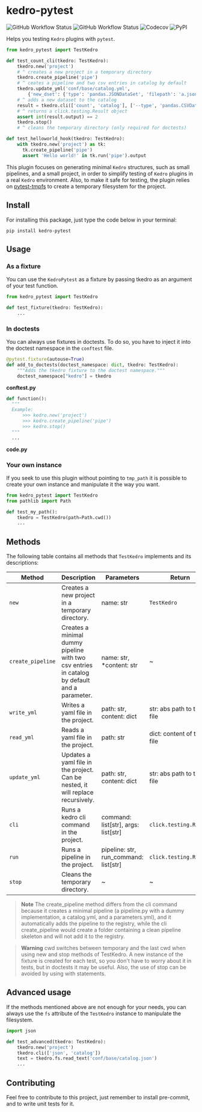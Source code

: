 # kedro-pytest
![GitHub Workflow Status](https://img.shields.io/github/workflow/status/projetaai/kedro-pytest/Build)
![GitHub Workflow Status](https://img.shields.io/github/workflow/status/projetaai/kedro-pytest/Release?label=release)
![Codecov](https://img.shields.io/codecov/c/gh/projetaai/kedro-pytest)
![PyPI](https://img.shields.io/pypi/v/kedro-pytest)

Helps you testing `Kedro` plugins with `pytest`.

```python
from kedro_pytest import TestKedro

def test_count_cli(tkedro: TestKedro):
    tkedro.new('project')
    # ^ creates a new project in a temporary directory
    tkedro.create_pipeline('pipe')
    # ^ ceates a pipeline and two csv entries in catalog by default
    tkedro.update_yml('conf/base/catalog.yml',
        {'new_dset': {'type': 'pandas.JSONDataSet', 'filepath': 'a.json'}})
    # ^ adds a new dataset to the catalog
    result = tkedro.cli(['count', 'catalog'], ['--type', 'pandas.CSVDataSet'])
    # ^ returns a click.testing.Result object
    assert int(result.output) == 2
    tkedro.stop()
    # ^ cleans the temporary directory (only required for doctests)

def test_helloworld_hook(tkedro: TestKedro):
    with tkedro.new('project') as tk:
      tk.create_pipeline('pipe')
      assert 'Hello world!' in tk.run('pipe').output
```

This plugin focuses on generating minimal `Kedro` structures, such as small
pipelines, and a small project, in order to simplify testing of `Kedro` plugins
in a real `Kedro` environment. Also, to make it safe for testing, the plugin
relies on [pytest-tmpfs](https://github.com/nickolasrm/pytest-tmpfs) to create a temporary filesystem for the project.

## Install

For installing this package, just type the code below in your terminal: 

```
pip install kedro-pytest
```

## Usage

### As a fixture

You can use the `KedroPytest` as a fixture by passing tkedro as an argument of your test function.

```python
from kedro_pytest import TestKedro

def test_fixture(tkedro: TestKedro):
    ...
```

### In doctests

You can always use fixtures in doctests. To do so, you have to inject it into
the doctest namespace in the `conftest` file.

```python
@pytest.fixture(autouse=True)
def add_to_doctests(doctest_namespace: dict, tkedro: TestKedro):
    """Adds the tkedro fixture to the doctest namespace."""
    doctest_namespace["kedro"] = tkedro
```
**conftest.py**

```python
def function():
  """
  Example:
      >>> kedro.new('project')
      >>> kedro.create_pipeline('pipe')
      >>> kedro.stop()
  """
  ...
```
**code.py**

### Your own instance

If you seek to use this plugin without pointing to `tmp_path` it is possible to create your own instance and manipulate it the way you want.

```python
from kedro_pytest import TestKedro
from pathlib import Path

def test_my_path():
    tkedro = TestKedro(path=Path.cwd())
    ...
```

## Methods

The following table contains all methods that `TestKedro` implements and its descriptions:

| Method | Description | Parameters | Return |
|---|---|---|---|
| `new` | Creates a new project in a temporary directory. | name: str | `TestKedro` |
| `create_pipeline` | Creates a minimal dummy pipeline with two csv entries in catalog by default and a parameter. | name: str, *content: str | ~ |
| `write_yml` | Writes a yaml file in the project. | path: str, content: dict | str: abs path to the file |
| `read_yml` | Reads a yaml file in the project. | path: str | dict: content of the file |
| `update_yml` | Updates a yaml file in the project. Can be nested, it will replace recursively. | path: str, content: dict | str: abs path to the file |
| `cli` | Runs a kedro cli command in the project. | command: list[str], args: list[str] | `click.testing.Result` |
| `run` | Runs a pipeline in the project. | pipeline: str, run_command: list[str] | `click.testing.Result` |
| `stop` | Cleans the temporary directory. | ~ | ~ |

> **Note**
> The create_pipeline method differs from the cli command because it creates a minimal pipeline (a pipeline.py with a dummy implementation, a catalog.yml, and a 
> parameters.yml), and it automatically adds the pipeline to the registry, while the cli create_pipeline would create a folder containing a clean pipeline skeleton and 
> will not add it to the registry.

> **Warning**
> cwd switches between temporary and the last cwd when using new and stop methods of TestKedro. A new instance of the fixture is created for each test, so you don't 
> have to worry about it in tests, but in doctests it may be useful. Also, the use of stop can be avoided by using with statements.

## Advanced usage

If the methods mentioned above are not enough for your needs, you can always use the `fs` attribute of the `TestKedro` instance to manipulate the filesystem.

```python
import json

def test_advanced(tkedro: TestKedro):
    tkedro.new('project')
    tkedro.cli(['json', 'catalog'])
    text = tkedro.fs.read_text('conf/base/catalog.json')
    ...
```

## Contributing

Feel free to contribute to this project, just remember to install pre-commit, and to write unit tests for it.


